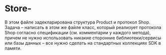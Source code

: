 # Store-

В этом файле задекларирована структура Product и протокол Shop. Задача – написать в этом же файле класс, который реализует протокола Shop согласно спецификации (см. комментарии у каждого метода), причем не нужно использовать никакие сторонние библиотеки/сервисы или базы данных – все нужно сделать на стандартных коллекциях SDK в памяти.
